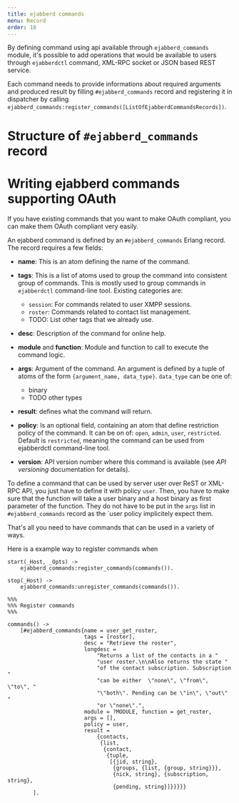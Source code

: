 ```yaml
---
title: ejabberd commands
menu: Record
order: 18
---
```


By defining command using api available through `ejabberd_commands`
module, it's possible to add operations that would be available to
users through `ejabberdctl` command, XML-RPC socket or JSON based REST
service.

Each command needs to provide informations about required arguments
and produced result by filling `#ejabberd_commands` record and
registering it in dispatcher by calling
`ejabberd_commands:register_commands([ListOfEjabberdCommandsRecords])`.

# Structure of `#ejabberd_commands` record

# Writing ejabberd commands supporting OAuth

If you have existing commands that you want to make OAuth compliant,
you can make them OAuth compliant very easily.

An ejabberd command is defined by an `#ejabberd_commands` Erlang
record. The record requires a few fields:

- **name**: This is an atom defining the name of the command.
- **tags**: This is a list of atoms used to group the command into
  consistent group of commands. This is mostly used to group commands
  in `ejabberdctl` command-line tool. Existing categories are:

    - `session`: For commands related to user XMPP sessions.
    - `roster`: Commands related to contact list management.
    - TODO: List other tags that we already use.
- **desc**: Description of the command for online help.
- **module** and **function**: Module and function to call to execute
  the command logic.
- **args**: Argument of the command. An argument is defined by a tuple
  of atoms of the form `{argument_name, data_type}`. `data_type` can be
  one of:

    - binary
    - TODO other types
- **result**: defines what the command will return.
- **policy**: Is an optional field, containing an atom that define
  restriction policy of the command. It can be on of: `open`, `admin`,
  `user`, `restricted`. Default is `restricted`, meaning the command
  can be used from ejabberdctl command-line tool.
- **version**: API version number where this command is available (see
    *API versioning* documentation for details).

<!-- TODO explain what the result field should look likes -->

To define a command that can be used by server user over ReST or
XML-RPC API, you just have to define it with policy `user`. Then, you
have to make sure that the function will take a user binary and a host
binary as first parameter of the function. They do not have to be put
in the `args` list in `#ejabberd_commands` record as the `user policy
implicitely expect them.

That's all you need to have commands that can be used in a variety of
ways.

Here is a example way to register commands when

```
start(_Host, _Opts) ->
    ejabberd_commands:register_commands(commands()).

stop(_Host) ->
    ejabberd_commands:unregister_commands(commands()).

%%%
%%% Register commands
%%%

commands() ->
    [#ejabberd_commands{name = user_get_roster,
                        tags = [roster],
                        desc = "Retrieve the roster",
                        longdesc =
                            "Returns a list of the contacts in a "
                            "user roster.\n\nAlso returns the state "
                            "of the contact subscription. Subscription "
                            "can be either  \"none\", \"from\", \"to\", "
                            "\"both\". Pending can be \"in\", \"out\" "
                            "or \"none\".",
                        module = ?MODULE, function = get_roster,
                        args = [],
                        policy = user,
                        result =
                            {contacts,
                             {list,
                              {contact,
                               {tuple,
                                [{jid, string},
                                 {groups, {list, {group, string}}},
                                 {nick, string}, {subscription, string},
                                 {pending, string}]}}}}}
        ].
```
